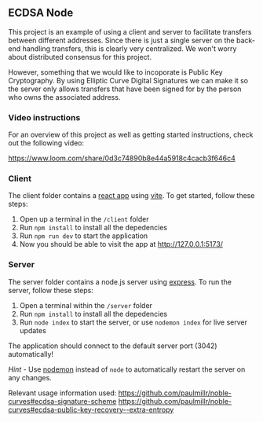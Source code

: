 ## ECDSA Node

This project is an example of using a client and server to facilitate transfers between different addresses. Since there
is just a single server on the back-end handling transfers, this is clearly very centralized. We won't worry about
distributed consensus for this project.

However, something that we would like to incoporate is Public Key Cryptography. By using Elliptic Curve Digital
Signatures we can make it so the server only allows transfers that have been signed for by the person who owns the
associated address.

### Video instructions

For an overview of this project as well as getting started instructions, check out the following video:

https://www.loom.com/share/0d3c74890b8e44a5918c4cacb3f646c4

### Client

The client folder contains a [react app](https://reactjs.org/) using [vite](https://vitejs.dev/). To get started, follow
these steps:

1. Open up a terminal in the `/client` folder
2. Run `npm install` to install all the depedencies
3. Run `npm run dev` to start the application
4. Now you should be able to visit the app at http://127.0.0.1:5173/

### Server

The server folder contains a node.js server using [express](https://expressjs.com/). To run the server, follow these
steps:

1. Open a terminal within the `/server` folder
2. Run `npm install` to install all the depedencies
3. Run `node index` to start the server, or use `nodemon index` for live server updates

The application should connect to the default server port (3042) automatically!

_Hint_ - Use [nodemon](https://www.npmjs.com/package/nodemon) instead of `node` to automatically restart the server on
any changes.


Relevant usage information used:
https://github.com/paulmillr/noble-curves#ecdsa-signature-scheme
https://github.com/paulmillr/noble-curves#ecdsa-public-key-recovery--extra-entropy